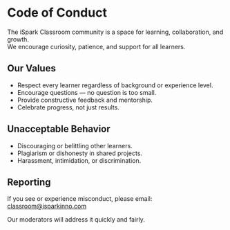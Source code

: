 # Code of Conduct

The iSpark Classroom community is a space for learning, collaboration, and growth.  
We encourage curiosity, patience, and support for all learners.

## Our Values
- Respect every learner regardless of background or experience level.
- Encourage questions — no question is too small.
- Provide constructive feedback and mentorship.
- Celebrate progress, not just results.

## Unacceptable Behavior
- Discouraging or belittling other learners.
- Plagiarism or dishonesty in shared projects.
- Harassment, intimidation, or discrimination.

## Reporting
If you see or experience misconduct, please email: classroom@isparkinno.com 

Our moderators will address it quickly and fairly.
